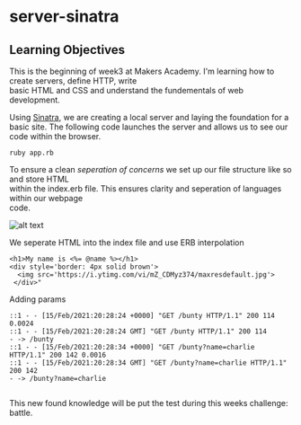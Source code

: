 # server-sinatra

## Learning Objectives

This is the beginning of week3 at Makers Academy. I'm learning how to create servers, define HTTP, write  
basic HTML and CSS and understand the fundementals of web development.

Using [Sinatra](http://sinatrarb.com/intro.html), we are creating a local server and laying the foundation for a basic site. The following code launches the server and allows us to see our code within the browser.

```
ruby app.rb
```

To ensure a clean *seperation of concerns* we set up our file structure like so and store HTML  
within the index.erb file. This ensures clarity and seperation of languages within our webpage  
code.

![alt text](https://raw.githubusercontent.com/makersacademy/course/master/intro_to_the_web/images/sinatra_views_tree.png?token=AR4ZBPKHQQ2LA3BOQBNGTJDAGP3HU "files")

We seperate HTML into the index file and use ERB interpolation

```
<h1>My name is <%= @name %></h1>
<div style='border: 4px solid brown'>
  <img src='https://i.ytimg.com/vi/mZ_CDMyz374/maxresdefault.jpg'>
 </div>"

```

Adding params

```
::1 - - [15/Feb/2021:20:28:24 +0000] "GET /bunty HTTP/1.1" 200 114 0.0024
::1 - - [15/Feb/2021:20:28:24 GMT] "GET /bunty HTTP/1.1" 200 114
- -> /bunty
::1 - - [15/Feb/2021:20:28:34 +0000] "GET /bunty?name=charlie HTTP/1.1" 200 142 0.0016
::1 - - [15/Feb/2021:20:28:34 GMT] "GET /bunty?name=charlie HTTP/1.1" 200 142
- -> /bunty?name=charlie


```
This new found knowledge will be put the test during this weeks challenge: battle. 
